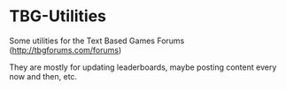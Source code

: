 # TBG-Utilities
Some utilities for the Text Based Games Forums (http://tbgforums.com/forums)

They are mostly for updating leaderboards, maybe posting content every now and then, etc.
